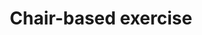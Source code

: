 ---
title: Chair-based exercise
description: Small, friendly class aimed at those new to exercise or less mobile.  
times:
- Wednesday 10am - 10.30am
cost: £2
location: St George's Community Centre
suitabilities:
  - Have mobility issues
signup: false
additional_info: Wear comfortable clothing
---